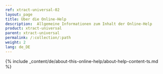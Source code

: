 ```yaml
---
ref: xtract-universal-02
layout: page
title: Über die Online-Help
description:  Allgemeine Informationen zum Inhalt der Online-Help
product: xtract-universal
parent: xtract-universal
permalink: /:collection/:path
weight: 2
lang: de_DE
---
```


{% include _content/de/about-this-online-help/about-help-content-ts.md %} 

